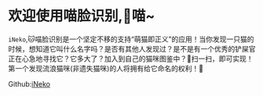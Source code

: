 # 欢迎使用喵脸识别,🐾喵~


`iNeko`,🐱喵脸识别是一个坚定不移的支持“萌猫即正义”的应用！当你发现一只猫的时候，想知道它叫什么名字吗？是否有其他人发现过？是不是有一个优秀的铲屎官正在心急地寻找它？它多大了？加入到自己的猫咪图鉴中？🐾扫一扫，即可实现！第一个发现流浪猫咪(非遗失猫咪)的人将拥有给它命名的权利！👑

Github:[iNeko](https://github.com/El-Chiang/CatFace)



